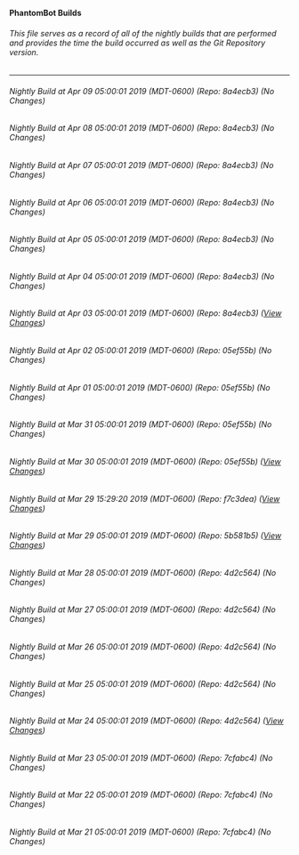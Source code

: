 **PhantomBot Builds**

###### This file serves as a record of all of the nightly builds that are performed and provides the time the build occurred as well as the Git Repository version.
-------------------------------------------------------------------------------------------------------------
###### Nightly Build at Apr 09 05:00:01 2019 (MDT-0600) (Repo: 8a4ecb3) (No Changes)
###### Nightly Build at Apr 08 05:00:01 2019 (MDT-0600) (Repo: 8a4ecb3) (No Changes)
###### Nightly Build at Apr 07 05:00:01 2019 (MDT-0600) (Repo: 8a4ecb3) (No Changes)
###### Nightly Build at Apr 06 05:00:01 2019 (MDT-0600) (Repo: 8a4ecb3) (No Changes)
###### Nightly Build at Apr 05 05:00:01 2019 (MDT-0600) (Repo: 8a4ecb3) (No Changes)
###### Nightly Build at Apr 04 05:00:01 2019 (MDT-0600) (Repo: 8a4ecb3) (No Changes)
###### Nightly Build at Apr 03 05:00:01 2019 (MDT-0600) (Repo: 8a4ecb3) ([View Changes](https://github.com/PhantomBot/PhantomBot/compare/05ef55b...8a4ecb3))
###### Nightly Build at Apr 02 05:00:01 2019 (MDT-0600) (Repo: 05ef55b) (No Changes)
###### Nightly Build at Apr 01 05:00:01 2019 (MDT-0600) (Repo: 05ef55b) (No Changes)
###### Nightly Build at Mar 31 05:00:01 2019 (MDT-0600) (Repo: 05ef55b) (No Changes)
###### Nightly Build at Mar 30 05:00:01 2019 (MDT-0600) (Repo: 05ef55b) ([View Changes](https://github.com/PhantomBot/PhantomBot/compare/f7c3dea...05ef55b))
###### Nightly Build at Mar 29 15:29:20 2019 (MDT-0600) (Repo: f7c3dea) ([View Changes](https://github.com/PhantomBot/PhantomBot/compare/5b581b5...f7c3dea))
###### Nightly Build at Mar 29 05:00:01 2019 (MDT-0600) (Repo: 5b581b5) ([View Changes](https://github.com/PhantomBot/PhantomBot/compare/4d2c564...5b581b5))
###### Nightly Build at Mar 28 05:00:01 2019 (MDT-0600) (Repo: 4d2c564) (No Changes)
###### Nightly Build at Mar 27 05:00:01 2019 (MDT-0600) (Repo: 4d2c564) (No Changes)
###### Nightly Build at Mar 26 05:00:01 2019 (MDT-0600) (Repo: 4d2c564) (No Changes)
###### Nightly Build at Mar 25 05:00:01 2019 (MDT-0600) (Repo: 4d2c564) (No Changes)
###### Nightly Build at Mar 24 05:00:01 2019 (MDT-0600) (Repo: 4d2c564) ([View Changes](https://github.com/PhantomBot/PhantomBot/compare/7cfabc4...4d2c564))
###### Nightly Build at Mar 23 05:00:01 2019 (MDT-0600) (Repo: 7cfabc4) (No Changes)
###### Nightly Build at Mar 22 05:00:01 2019 (MDT-0600) (Repo: 7cfabc4) (No Changes)
###### Nightly Build at Mar 21 05:00:01 2019 (MDT-0600) (Repo: 7cfabc4) (No Changes)
